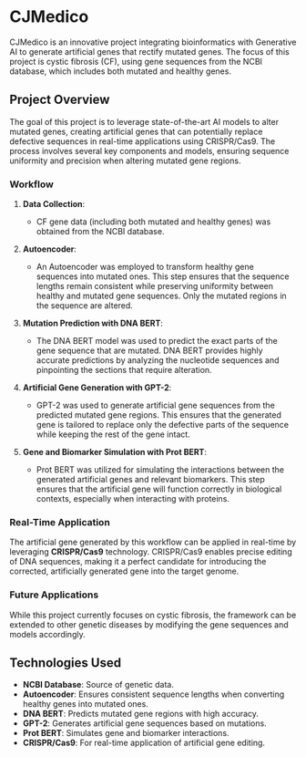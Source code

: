 # CJMedico

CJMedico is an innovative project integrating bioinformatics with Generative AI to generate artificial genes that rectify mutated genes. The focus of this project is cystic fibrosis (CF), using gene sequences from the NCBI database, which includes both mutated and healthy genes.

## Project Overview

The goal of this project is to leverage state-of-the-art AI models to alter mutated genes, creating artificial genes that can potentially replace defective sequences in real-time applications using CRISPR/Cas9. The process involves several key components and models, ensuring sequence uniformity and precision when altering mutated gene regions.

### Workflow

1. **Data Collection**: 
   - CF gene data (including both mutated and healthy genes) was obtained from the NCBI database.

2. **Autoencoder**: 
   - An Autoencoder was employed to transform healthy gene sequences into mutated ones. This step ensures that the sequence lengths remain consistent while preserving uniformity between healthy and mutated gene sequences. Only the mutated regions in the sequence are altered.

3. **Mutation Prediction with DNA BERT**: 
   - The DNA BERT model was used to predict the exact parts of the gene sequence that are mutated. DNA BERT provides highly accurate predictions by analyzing the nucleotide sequences and pinpointing the sections that require alteration.

4. **Artificial Gene Generation with GPT-2**: 
   - GPT-2 was used to generate artificial gene sequences from the predicted mutated gene regions. This ensures that the generated gene is tailored to replace only the defective parts of the sequence while keeping the rest of the gene intact.

5. **Gene and Biomarker Simulation with Prot BERT**: 
   - Prot BERT was utilized for simulating the interactions between the generated artificial genes and relevant biomarkers. This step ensures that the artificial gene will function correctly in biological contexts, especially when interacting with proteins.

### Real-Time Application

The artificial gene generated by this workflow can be applied in real-time by leveraging **CRISPR/Cas9** technology. CRISPR/Cas9 enables precise editing of DNA sequences, making it a perfect candidate for introducing the corrected, artificially generated gene into the target genome.

### Future Applications

While this project currently focuses on cystic fibrosis, the framework can be extended to other genetic diseases by modifying the gene sequences and models accordingly.

## Technologies Used

- **NCBI Database**: Source of genetic data.
- **Autoencoder**: Ensures consistent sequence lengths when converting healthy genes into mutated ones.
- **DNA BERT**: Predicts mutated gene regions with high accuracy.
- **GPT-2**: Generates artificial gene sequences based on mutations.
- **Prot BERT**: Simulates gene and biomarker interactions.
- **CRISPR/Cas9**: For real-time application of artificial gene editing.

                    
  
